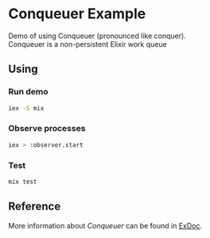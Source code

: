 # Conqueuer Example

Demo of using Conqueuer (pronounced like conquer).<br>
Conqueuer is a non-persistent Elixir work queue

## Using
### Run demo
```bash
iex -S mix
```
### Observe processes
```bash
iex > :observer.start
```

### Test
```bash
mix test
```

## Reference
More information about *Conqueuer* can be found in [ExDoc](https://hexdocs.pm/conqueuer/Conqueuer.html).

